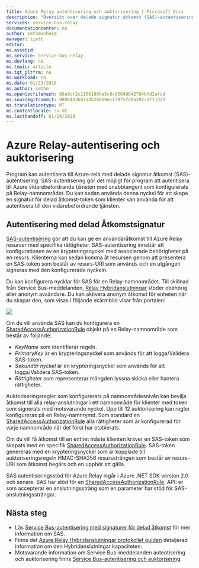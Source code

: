 ```yaml
---
title: Azure Relay autentisering och auktorisering | Microsoft Docs
description: "Översikt över delade signatur åtkomst (SAS)-autentisering i Azure-relä"
services: service-bus-relay
documentationcenter: na
author: sethmanheim
manager: timlt
editor: 
ms.assetid: 
ms.service: service-bus-relay
ms.devlang: na
ms.topic: article
ms.tgt_pltfrm: na
ms.workload: na
ms.date: 01/23/2018
ms.author: sethm
ms.openlocfilehash: 86a9cf2c1106180ba5c8c65849042784bfd2afcd
ms.sourcegitcommit: 9890483687a2b28860ec179f5fd0a292cdf11d22
ms.translationtype: MT
ms.contentlocale: sv-SE
ms.lasthandoff: 01/24/2018
---
```

# <a name="azure-relay-authentication-and-authorization"></a>Azure Relay-autentisering och auktorisering

Program kan autentisera till Azure-relä med delade signatur åtkomst (SAS)-autentisering. SAS-autentisering gör det möjligt för program att autentisera till Azure vidarebefordrande tjänsten med snabbtangent som konfigurerats på Relay-namnområdet. Du kan sedan använda denna nyckel för att skapa en signatur för delad åtkomst-token som klienter kan använda för att autentisera till den vidarebefordrande tjänsten.

## <a name="shared-access-signature-authentication"></a>Autentisering med delad Åtkomstsignatur

[SAS-autentisering](../service-bus-messaging/service-bus-sas.md) gör att du kan ge en användaråtkomst till Azure Relay resurser med specifika rättigheter. SAS-autentisering innebär att konfigurationen av en krypteringsnyckel med associerade behörigheter på en resurs. Klienterna kan sedan komma åt resursen genom att presentera en SAS-token som består av resurs-URI som används och en utgången signeras med den konfigurerade nyckeln.

Du kan konfigurera nycklar för SAS för en Relay-namnområdet. Till skillnad från Service Bus-meddelanden, [Relay Hybridanslutningar](relay-hybrid-connections-protocol.md) stöder obehörig eller anonym avsändare. Du kan aktivera anonym åtkomst för enheten när du skapar den, som visas i följande skärmbild visar från portalen:

![][0]

Om du vill använda SAS kan du konfigurera en [SharedAccessAuthorizationRule](/dotnet/api/microsoft.servicebus.messaging.sharedaccessauthorizationrule) objekt på en Relay-namnområde som består av följande:

* *KeyName* som identifierar regeln.
* *PrimaryKey* är en krypteringsnyckel som används för att logga/Validera SAS-token.
* *Sekundär nyckel* är en krypteringsnyckel som används för att logga/Validera SAS-token.
* *Rättigheter* som representerar mängden lyssna skicka eller hantera rättigheter.

Auktoriseringsregler som konfigurerats på namnområdesnivån kan bevilja åtkomst till alla relay-anslutningar i ett namnområde för klienter med token som signerats med motsvarande nyckel. Upp till 12 auktorisering kan regler konfigureras på en Relay-namnrymd. Som standard en [SharedAccessAuthorizationRule](/dotnet/api/microsoft.servicebus.messaging.sharedaccessauthorizationrule) alla rättigheter som är konfigurerad för varje namnområde när det först har etablerats.

Om du vill få åtkomst till en entitet måste klienten kräver en SAS-token som skapats med en specifik [SharedAccessAuthorizationRule](/dotnet/api/microsoft.servicebus.messaging.sharedaccessauthorizationrule). SAS-token genereras med en krypteringsnyckel som är kopplade till auktoriseringsregeln HMAC-SHA256 resurssträngen som består av resurs-URI som åtkomst begärs och en upphör att gälla.

SAS autentiseringsstöd för Azure Relay ingår i Azure .NET SDK version 2.0 och senare. SAS har stöd för en [SharedAccessAuthorizationRule](/dotnet/api/microsoft.servicebus.messaging.sharedaccessauthorizationrule). API: er som accepterar en anslutningssträng som en parameter har stöd för SAS-anslutningssträngar.

## <a name="next-steps"></a>Nästa steg

- Läs [Service Bus-autentisering med signaturer för delad åtkomst](../service-bus-messaging/service-bus-sas.md) för mer information om SAS.
- Finns det [Azure Relay Hybridanslutningar protokollet guiden](relay-hybrid-connections-protocol.md) detaljerad information om den Hybridanslutningar kapaciteten.
- Motsvarande information om Service Bus-meddelanden autentisering och auktorisering finns [Service Bus-autentisering och auktorisering](../service-bus-messaging/service-bus-authentication-and-authorization.md). 

[0]: ./media/relay-authentication-and-authorization/hcanon.png